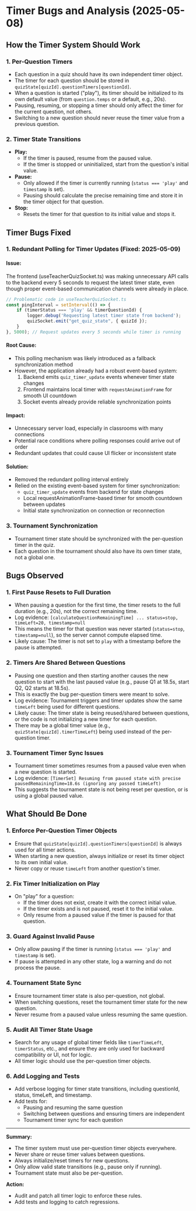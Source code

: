 # Timer Bugs and Analysis (2025-05-08)

## How the Timer System Should Work

### 1. Per-Question Timers
- Each question in a quiz should have its own independent timer object.
- The timer for each question should be stored in `quizState[quizId].questionTimers[questionId]`.
- When a question is started ("play"), its timer should be initialized to its own default value (from `question.temps` or a default, e.g., 20s).
- Pausing, resuming, or stopping a timer should only affect the timer for the current question, not others.
- Switching to a new question should never reuse the timer value from a previous question.

### 2. Timer State Transitions
- **Play:**
  - If the timer is paused, resume from the paused value.
  - If the timer is stopped or uninitialized, start from the question's initial value.
- **Pause:**
  - Only allowed if the timer is currently running (`status === 'play'` and `timestamp` is set).
  - Pausing should calculate the precise remaining time and store it in the timer object for that question.
- **Stop:**
  - Resets the timer for that question to its initial value and stops it.

## Timer Bugs Fixed

### 1. Redundant Polling for Timer Updates (Fixed: 2025-05-09)

#### Issue:
The frontend (useTeacherQuizSocket.ts) was making unnecessary API calls to the backend every 5 seconds to request the latest timer state, even though proper event-based communication channels were already in place.

```typescript
// Problematic code in useTeacherQuizSocket.ts
const pingInterval = setInterval(() => {
    if (timerStatus === 'play' && timerQuestionId) {
        logger.debug('Requesting latest timer state from backend');
        quizSocket.emit("get_quiz_state", { quizId });
    }
}, 5000); // Request updates every 5 seconds while timer is running
```

#### Root Cause:
- This polling mechanism was likely introduced as a fallback synchronization method
- However, the application already had a robust event-based system:
  1. Backend emits `quiz_timer_update` events whenever timer state changes
  2. Frontend maintains local timer with `requestAnimationFrame` for smooth UI countdown
  3. Socket events already provide reliable synchronization points

#### Impact:
- Unnecessary server load, especially in classrooms with many connections
- Potential race conditions where polling responses could arrive out of order
- Redundant updates that could cause UI flicker or inconsistent state

#### Solution:
- Removed the redundant polling interval entirely
- Relied on the existing event-based system for timer synchronization:
  - `quiz_timer_update` events from backend for state changes
  - Local requestAnimationFrame-based timer for smooth countdown between updates
  - Initial state synchronization on connection or reconnection

### 3. Tournament Synchronization
- Tournament timer state should be synchronized with the per-question timer in the quiz.
- Each question in the tournament should also have its own timer state, not a global one.

## Bugs Observed

### 1. First Pause Resets to Full Duration
- When pausing a question for the first time, the timer resets to the full duration (e.g., 20s), not the correct remaining time.
- Log evidence: `[calculateQuestionRemainingTime] ... status=stop, timeLeft=20, timestamp=null`
- This means the timer for that question was never started (`status=stop`, `timestamp=null`), so the server cannot compute elapsed time.
- Likely cause: The timer is not set to `play` with a timestamp before the pause is attempted.

### 2. Timers Are Shared Between Questions
- Pausing one question and then starting another causes the new question to start with the last paused value (e.g., pause Q1 at 18.5s, start Q2, Q2 starts at 18.5s).
- This is exactly the bug per-question timers were meant to solve.
- Log evidence: Tournament triggers and timer updates show the same `timeLeft` being used for different questions.
- Likely cause: The timer state is being reused/shared between questions, or the code is not initializing a new timer for each question.
- There may be a global timer value (e.g., `quizState[quizId].timerTimeLeft`) being used instead of the per-question timer.

### 3. Tournament Timer Sync Issues
- Tournament timer sometimes resumes from a paused value even when a new question is started.
- Log evidence: `[TimerSet] Resuming from paused state with precise pausedRemainingTime=18.6s (ignoring any passed timeLeft)`
- This suggests the tournament state is not being reset per question, or is using a global paused value.

## What Should Be Done

### 1. Enforce Per-Question Timer Objects
- Ensure that `quizState[quizId].questionTimers[questionId]` is always used for all timer actions.
- When starting a new question, always initialize or reset its timer object to its own initial value.
- Never copy or reuse `timeLeft` from another question's timer.

### 2. Fix Timer Initialization on Play
- On "play" for a question:
  - If the timer does not exist, create it with the correct initial value.
  - If the timer exists and is not paused, reset it to the initial value.
  - Only resume from a paused value if the timer is paused for that question.

### 3. Guard Against Invalid Pause
- Only allow pausing if the timer is running (`status === 'play'` and `timestamp` is set).
- If pause is attempted in any other state, log a warning and do not process the pause.

### 4. Tournament State Sync
- Ensure tournament timer state is also per-question, not global.
- When switching questions, reset the tournament timer state for the new question.
- Never resume from a paused value unless resuming the same question.

### 5. Audit All Timer State Usage
- Search for any usage of global timer fields like `timerTimeLeft`, `timerStatus`, etc., and ensure they are only used for backward compatibility or UI, not for logic.
- All timer logic should use the per-question timer objects.

### 6. Add Logging and Tests
- Add verbose logging for timer state transitions, including questionId, status, timeLeft, and timestamp.
- Add tests for:
  - Pausing and resuming the same question
  - Switching between questions and ensuring timers are independent
  - Tournament timer sync for each question

---

**Summary:**
- The timer system must use per-question timer objects everywhere.
- Never share or reuse timer values between questions.
- Always initialize/reset timers for new questions.
- Only allow valid state transitions (e.g., pause only if running).
- Tournament state must also be per-question.

**Action:**
- Audit and patch all timer logic to enforce these rules.
- Add tests and logging to catch regressions.
